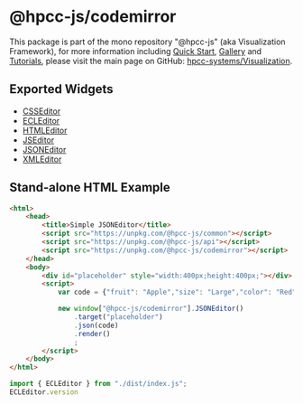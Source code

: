 # @hpcc-js/codemirror
This package is part of the mono repository "@hpcc-js" (aka Visualization Framework), for more information including [Quick Start](https://github.com/hpcc-systems/Visualization/wiki/Quick-Start), [Gallery](https://raw.githack.com/hpcc-systems/Visualization/trunk/demos/gallery/gallery.html) and [Tutorials](https://github.com/hpcc-systems/Visualization/wiki/Tutorials), please visit the main page on GitHub:  [hpcc-systems/Visualization](https://github.com/hpcc-systems/Visualization).

## Exported Widgets
* [CSSEditor](https://rawgit.com/hpcc-systems/Visualization/trunk/demos/gallery/playground.html?./samples/codemirror/CSSEditor.js)
* [ECLEditor](https://rawgit.com/hpcc-systems/Visualization/trunk/demos/gallery/playground.html?./samples/codemirror/ECLEditor.js)
* [HTMLEditor](https://rawgit.com/hpcc-systems/Visualization/trunk/demos/gallery/playground.html?./samples/codemirror/HTMLEditor.js)
* [JSEditor](https://rawgit.com/hpcc-systems/Visualization/trunk/demos/gallery/playground.html?./samples/codemirror/JSEditor.js)
* [JSONEditor](https://rawgit.com/hpcc-systems/Visualization/trunk/demos/gallery/playground.html?./samples/codemirror/JSONEditor.js)
* [XMLEditor](https://rawgit.com/hpcc-systems/Visualization/trunk/demos/gallery/playground.html?./samples/codemirror/XMLEditor.js)

## Stand-alone HTML Example
```html
<html>
    <head>
        <title>Simple JSONEditor</title>
        <script src="https://unpkg.com/@hpcc-js/common"></script>
        <script src="https://unpkg.com/@hpcc-js/api"></script>
        <script src="https://unpkg.com/@hpcc-js/codemirror"></script>
    </head>
    <body>
        <div id="placeholder" style="width:400px;height:400px;"></div>
        <script>
            var code = {"fruit": "Apple","size": "Large","color": "Red"};

            new window["@hpcc-js/codemirror"].JSONEditor()
                .target("placeholder")
                .json(code)
                .render()
                ;
        </script>
    </body>
</html>
```

```js exec echo
import { ECLEditor } from "./dist/index.js";
ECLEditor.version
```


<!-- <ClientOnly>
  <hpcc-vitepress style="width:100%;height:600px">
    <div id="target" style="height:600px">
    </div>
  <script type="module">
      import { ECLEditor } from "@hpcc-js/codemirror";

      const code = `\
    MySample := SAMPLE(Person,10,1) // get every 10th record
    SomeFile := DATASET([{'A'},{'B'},{'C'},{'D'},{'E'},
                        {'F'},{'G'},{'H'},{'I'},{'J'},
                        {'K'},{'L'},{'M'},{'N'},{'O'},
                        {'P'},{'Q'},{'R'},{'S'},{'T'},
                        {'U'},{'V'},{'W'},{'X'},{'Y'}],
                        {STRING1 Letter});
    Set1 := SAMPLE(SomeFile,5,1); // returns A, F, K, P, U`;

      new ECLEditor()
          .ecl(code)
          .target("target")
          .render()
          ;
  </script>
  </hpcc-vitepress>
</ClientOnly> -->
